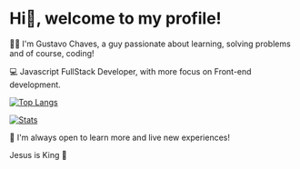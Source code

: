 # Hi👋, welcome to my profile!

🧑🏻 I'm Gustavo Chaves, a guy passionate about learning, solving problems and of course, coding!

💻 Javascript FullStack Developer, with more focus on Front-end development.

[![Top Langs](https://github-readme-stats.vercel.app/api/top-langs/?username=gustavonikov)](https://github.com/gustavonikov/github-readme-stats)


[![Stats](https://github-readme-stats.vercel.app/api/?username=gustavonikov&count_private=true)](https://github.com/gustavonikov/github-readme-stats)

📍 I'm always open to learn more and live new experiences!

Jesus is King 👑

